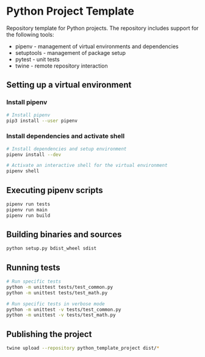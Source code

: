 # Python Project Template
Repository template for Python projects. The repository includes support for 
the following tools:
* pipenv - management of virtual environments and dependencies
* setuptools - management of package setup
* pytest - unit tests
* twine - remote repository interaction

## Setting up a virtual environment

### Install pipenv

```sh
# Install pipenv
pip3 install --user pipenv
```

### Install dependencies and activate shell

```sh
# Install dependencies and setup environment
pipenv install --dev

# Activate an interactive shell for the virtual environment
pipenv shell
```

## Executing pipenv scripts

```sh
pipenv run tests
pipenv run main
pipenv run build
```

## Building binaries and sources

```sh
python setup.py bdist_wheel sdist
```

## Running tests

```sh
# Run specific tests
python -m unittest tests/test_common.py
python -m unittest tests/test_math.py

# Run specific tests in verbose mode
python -m unittest -v tests/test_common.py
python -m unittest -v tests/test_math.py
```

## Publishing the project
```sh
twine upload --repository python_template_project dist/*
```
